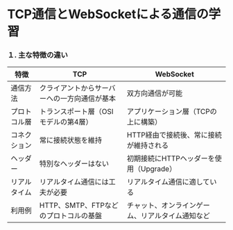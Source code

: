 # TCP通信とWebSocketによる通信の学習
### １. 主な特徴の違い

| 特徴       | TCP                                        | WebSocket                            |
|------------|--------------------------------------------|--------------------------------------|
| 通信方法   | クライアントからサーバーへの一方向通信が基本 | 双方向通信が可能                     |
| プロトコル層 | トランスポート層（OSIモデルの第4層）       | アプリケーション層（TCPの上に構築）  |
| コネクション | 常に接続状態を維持                         | HTTP経由で接続後、常に接続が維持される |
| ヘッダー     | 特別なヘッダーはない                       | 初期接続にHTTPヘッダーを使用（Upgrade） |
| リアルタイム | リアルタイム通信には工夫が必要             | リアルタイム通信に適している         |
| 利用例     | HTTP、SMTP、FTPなどのプロトコルの基盤       | チャット、オンラインゲーム、リアルタイム通知など |
